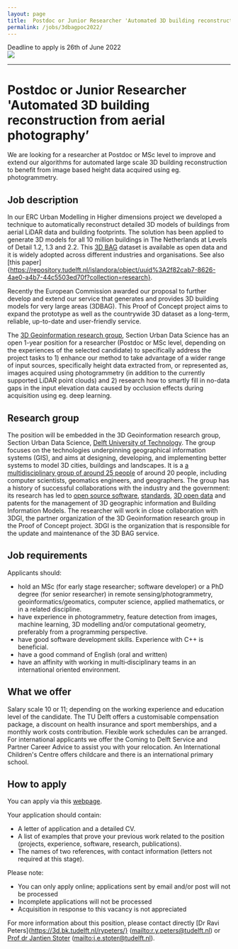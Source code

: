 ```yaml
---
layout: page
title:  Postdoc or Junior Researcher 'Automated 3D building reconstruction from aerial photography’
permalink: /jobs/3dbagpoc2022/
---
```


<div class="alert alert-danger" role="alert"> Deadline to apply is 26th of June 2022</div>

<div class="row">
	<div class="col-sm-12 col-xs-12"><img class="img-responsive" src="{{ "cover-landscape.png" }}"></div>
</div>

- - - 

# Postdoc or Junior Researcher 'Automated 3D building reconstruction from aerial photography’

We are looking for a researcher at Postdoc or MSc level to improve and extend our algorithms for automated large scale 3D building reconstruction to benefit from image based height data acquired using eg. photogrammetry.

## Job description

In our ERC Urban Modelling in Higher dimensions project we developed a technique to automatically reconstruct detailed 3D models of buildings from aerial LiDAR data and building footprints. The solution has been applied to generate 3D models for all 10 million buildings in The Netherlands at Levels of Detail 1.2, 1.3 and 2.2. This [3D BAG](https://3dbag.nl) dataset is available as open data and it is widely adopted across different industries and organisations. See also [this paper]{https://repository.tudelft.nl/islandora/object/uuid%3A2f82cab7-8626-4ae0-a4b7-44c5503ed70f?collection=research}.

Recently the European Commission  awarded our proposal to further develop and extend our service that generates and provides 3D building models for very large areas (3DBAG).  This Proof of Concept project aims to expand the prototype as well as the countrywide 3D dataset as a long-term, reliable, up-to-date and user-friendly service.

The [3D Geoinformation research group](https://3d.bk.tudelft.nl), Section Urban Data Science has an open 1-year position for a researcher (Postdoc or MSc  level, depending on the experiences of the selected candidate) to specifically address the project tasks to 1) enhance our method to take advantage of a wider range of input sources, specifically height data extracted from, or represented as, images acquired using photogrammetry (in addition to the currently supported LiDAR point clouds) and 2) research how to smartly fill in no-data gaps in the input elevation data caused by occlusion effects during acquisition using eg. deep learning.

## Research group
The position will be embedded in the 3D Geoinformation research group, Section Urban Data Science, [Delft University of Technology](http://www.tudelft.nl). The group focuses on the technologies underpinning geographical information systems (GIS), and aims at designing, developing, and implementing better systems to model 3D cities, buildings and landscapes. It is a [a multidisciplinary group of around 25 people](/about/) of around 20 people, including computer scientists, geomatics engineers, and geographers. The group has a history of successful collaborations with the industry and the government: its research has led to [open source software](https://github.com/tudelft3d), [standards](https://www.cityjson.org), [3D open data](https://3d.bk.tudelft.nl/opendata/) and patents for the management of 3D geographic information and Building Information Models.
The researcher will work in close collaboration with 3DGI, the partner organization of the 3D Geoinformation research group in the Proof of Concept project. 3DGI is the organization that is responsible for the update and maintenance of the 3D BAG service. 

## Job requirements
<!-- 600 char --> 

Applicants should:
- hold an MSc (for early stage researcher; software developer) or a PhD degree (for senior researcher) in remote sensing/photogrammetry, geoinformatics/geomatics, computer science, applied mathematics, or in a related discipline.
- have experience in photogrammetry, feature detection from images, machine learning, 3D modelling and/or computational geometry, preferably from a programming perspective.
- have good software development skills. Experience with C++ is beneficial.
- have a good command of English (oral and written)
- have an affinity with working in multi‐disciplinary teams in an international oriented environment.

## What we offer

Salary scale 10 or 11; depending on the working experience and education level of the candidate.
The TU Delft offers a customisable compensation package, a discount on health insurance and sport memberships, and a monthly work costs contribution. Flexible work schedules can be arranged.
For international applicants we offer the Coming to Delft Service and Partner Career Advice to assist you with your relocation. An International Children's Centre offers childcare and there is an international primary school.

## How to apply

<!-- <div class="alert alert-info" role="alert">
Deadline to apply is 26th of June 2022 at 23:00 (Amsterdam time).
</div> -->

You can apply via this [webpage](https://www.tudelft.nl/over-tu-delft/werken-bij-tu-delft/vacatures/details?jobId=7051&jobTitle=Postdoc%20or%20Junior%20Researcher%20%27Automated%203D%20building%20reconstruction%20from%20aerial%20photography%27%20).

Your application should contain:
- A letter of application and a detailed CV.
- A list of examples that prove your previous work related to the position (projects, experience, software, research, publications).
- The names of two references, with contact information (letters not required at this stage).

Please note:
- You can only apply online; applications sent by email and/or post will not be processed
- Incomplete applications will not be processed
- Acquisition in response to this vacancy is not appreciated

For more information about this position, please contact directly [Dr Ravi Peters]{https://3d.bk.tudelft.nl/rypeters/}  (<mailto:r.y.peters@tudelft.nl>) or [Prof dr Jantien Stoter](https://3d.bk.tudelft.nl/jstoter/) (<mailto:j.e.stoter@tudelft.nl>).

